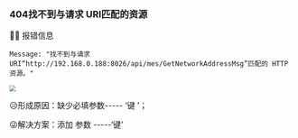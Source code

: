 ### 404找不到与请求 URI匹配的资源

:tipping_hand_man:  报错信息

```
Message: "找不到与请求 URI“http://192.168.0.188:8026/api/mes/GetNetworkAddressMsg”匹配的 HTTP 资源。"
```



<img src="/code/pic2.png" style="zoom:67%;" />



:disappointed_relieved:形成原因：缺少必填参数----- ‘键 ’；

:stuck_out_tongue_winking_eye:解决方案：添加 参数 -----‘键’

